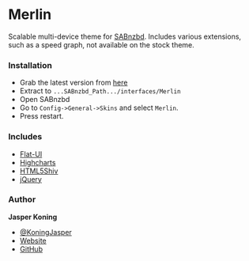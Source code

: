 Merlin
======

Scalable multi-device theme for [SABnzbd](http://sabnzbd.org/). Includes various extensions, such as a speed graph, not available on the stock theme.

### Installation
* Grab the latest version from [here](https://github.com/sloth-o-naut/merlin/archive/master.zip)
* Extract to `...SABnzbd_Path.../interfaces/Merlin`
* Open SABnzbd
* Go to `Config->General->Skins` and select `Merlin`.
* Press restart.

### Includes
* [Flat-UI](http://designmodo.github.io/Flat-UI/)
* [Highcharts](http://www.highcharts.com/)
* [HTML5Shiv](https://github.com/aFarkas/html5shiv)
* [jQuery](https://jquery.com/)

### Author
**Jasper Koning**
+ [@KoningJasper](https://twitter.com/koningjasper)
+ [Website](http://sloth-o-naut.com)
+ [GitHub](https://github.com/sloth-o-naut/)
